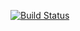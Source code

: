[![Build Status](https://travis-ci.org/AntoineRen/collegues-front.svg?branch=master)](https://travis-ci.org/AntoineRen/collegues-front)